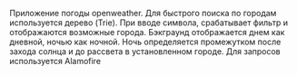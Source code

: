 Приложение погоды openweather. Для быстрого поиска по городам используется дерево (Trie).
При вводе символа, срабатывает фильтр и отображаются возможные города.
Бэкграунд отображается днем как дневной, ночью как ночной. 
Ночь определяется промежутком после захода солнца и до рассвета в установленном городе.
Для запросов используется Alamofire

